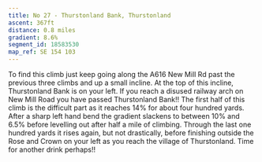 ```yaml
---
title: No 27 - Thurstonland Bank, Thurstonland
ascent: 367ft
distance: 0.8 miles
gradient: 8.6%
segment_id: 18583530
map_ref: SE 154 103
---
```


To find this climb just keep going along the A616 New Mill Rd past the previous three climbs
and up a small incline. At the top of this incline, Thurstonland Bank is on your left. If you
reach a disused railway arch on New Mill Road you have passed Thurstonland Bank!!
The first half of this climb is the difficult part as it reaches 14% for about four hundred yards.
After a sharp left hand bend the gradient slackens to between 10% and 6.5% before
levelling out after half a mile of climbing. Through the last one hundred yards it rises again,
but not drastically, before finishing outside the Rose and Crown on your left as you reach
the village of Thurstonland. Time for another drink perhaps!!

